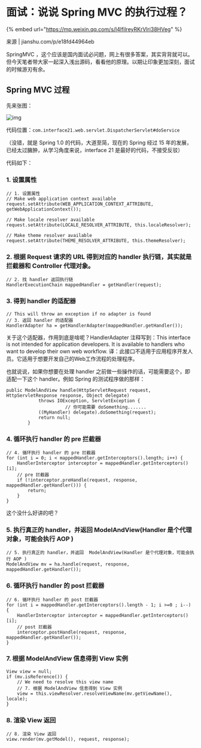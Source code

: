 # 面试：说说 Spring MVC 的执行过程？

{% embed url="https://mp.weixin.qq.com/s/l4lfilreyRKrVlri38HVeg" %}





来源 \| jianshu.com/p/e18fd44964eb

SpringMVC ，这个应该是国内面试必问题，网上有很多答案，其实背背就可以。但今天笔者带大家一起深入浅出源码，看看他的原理。以期让印象更加深刻，面试的时候游刃有余。

## Spring MVC 过程

先来张图：

![img](https://gitee.com/baicaihenxiao/imageDB/raw/master/uPic/jpg/2020/07/08/640-20200708125555100-125555.jpg)

代码位置：`com.interface21.web.servlet.DispatcherServlet#doService`

（没错，就是 Spring 1.0 的代码，大道至简，现在的 Spring 经过 15 年的发展，已经太过臃肿，从学习角度来说，interface 21 是最好的代码，不接受反驳）

代码如下：

### 1. 设置属性

```text
// 1. 设置属性
// Make web application context available
request.setAttribute(WEB_APPLICATION_CONTEXT_ATTRIBUTE, getWebApplicationContext());

// Make locale resolver available
request.setAttribute(LOCALE_RESOLVER_ATTRIBUTE, this.localeResolver);

// Make theme resolver available
request.setAttribute(THEME_RESOLVER_ATTRIBUTE, this.themeResolver);
```

### 2. 根据 Request 请求的 URL 得到对应的 handler 执行链，其实就是拦截器和 Controller 代理对象。

```text
// 2. 找 handler 返回执行链
HandlerExecutionChain mappedHandler = getHandler(request);
```

### 3. 得到 handler 的适配器

```text
// This will throw an exception if no adapter is found
// 3. 返回 handler 的适配器
HandlerAdapter ha = getHandlerAdapter(mappedHandler.getHandler());
```

关于这个适配器，作用到底是啥呢？HandlerAdapter 注释写到：This interface is not intended for application developers. It is available to handlers who want to develop their own web workflow. 译：此接口不适用于应用程序开发人员。它适用于想要开发自己的Web工作流程的处理程序。

也就说说，如果你想要在处理 handler 之前做一些操作的话，可能需要这个，即适配一下这个 handler。例如 Spring 的测试程序做的那样：

```text
public ModelAndView handle(HttpServletRequest request, HttpServletResponse response, Object delegate)
            throws IOException, ServletException {
                      // 你可能需要 doSomething.......
            ((MyHandler) delegate).doSomething(request);
            return null;
        }
```

### 4. 循环执行 handler 的 pre 拦截器

```text
// 4. 循环执行 handler 的 pre 拦截器
for (int i = 0; i < mappedHandler.getInterceptors().length; i++) {
    HandlerInterceptor interceptor = mappedHandler.getInterceptors()[i];
    // pre 拦截器
    if (!interceptor.preHandle(request, response, mappedHandler.getHandler())) {
        return;
    }
}
```

这个没什么好讲的吧？

### 5. 执行真正的 handler，并返回  ModelAndView\(Handler 是个代理对象，可能会执行 AOP \)

```text
// 5. 执行真正的 handler，并返回  ModelAndView(Handler 是个代理对象，可能会执行 AOP )
ModelAndView mv = ha.handle(request, response, mappedHandler.getHandler());
```

### 6. 循环执行 handler 的 post 拦截器

```text
// 6. 循环执行 handler 的 post 拦截器
for (int i = mappedHandler.getInterceptors().length - 1; i >=0 ; i--) {
    HandlerInterceptor interceptor = mappedHandler.getInterceptors()[i];
    // post 拦截器
    interceptor.postHandle(request, response, mappedHandler.getHandler());
}
```

### 7. 根据 ModelAndView 信息得到 View 实例

```text
View view = null;
if (mv.isReference()) {
    // We need to resolve this view name
    // 7. 根据 ModelAndView 信息得到 View 实例
    view = this.viewResolver.resolveViewName(mv.getViewName(), locale);
}
```

### 8. 渲染 View 返回

```text
// 8. 渲染 View 返回
view.render(mv.getModel(), request, response);
```

